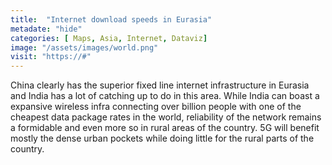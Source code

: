 ```yaml
---
title:  "Internet download speeds in Eurasia"
metadate: "hide"
categories: [ Maps, Asia, Internet, Dataviz]
image: "/assets/images/world.png"
visit: "https://#"
---
```

China clearly has the superior fixed line internet infrastructure in Eurasia and India has a lot of catching up to do in this area. While India can boast a expansive wireless infra connecting over billion people with one of the cheapest data package rates in the world, reliability of the network remains a formidable and even more so in rural areas of the country. 5G will benefit mostly the dense urban pockets while doing little for the rural parts of the country.
